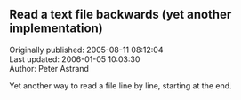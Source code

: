 ## Read a text file backwards (yet another implementation)  
Originally published: 2005-08-11 08:12:04  
Last updated: 2006-01-05 10:03:30  
Author: Peter Astrand  
  
Yet another way to read a file line by line, starting at the end.